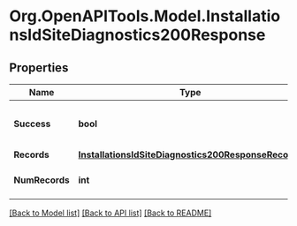 # Org.OpenAPITools.Model.InstallationsIdSiteDiagnostics200Response

## Properties

Name | Type | Description | Notes
------------ | ------------- | ------------- | -------------
**Success** | **bool** | True if the request was successful. | 
**Records** | [**InstallationsIdSiteDiagnostics200ResponseRecords**](InstallationsIdSiteDiagnostics200ResponseRecords.md) |  | 
**NumRecords** | **int** | Amount of log records available. | 

[[Back to Model list]](../../README.md#documentation-for-models) [[Back to API list]](../../README.md#documentation-for-api-endpoints) [[Back to README]](../../README.md)

